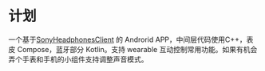 # 计划

一个基于[SonyHeadphonesClient](https://github.com/mos9527/SonyHeadphonesClient) 的 Androrid APP，中间层代码使用C++，表皮 Compose，蓝牙部分 Kotlin。支持 wearable 互动控制常用功能。如果有机会弄个手表和手机的小组件支持调整声音模式。

